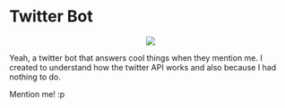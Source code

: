 # Twitter Bot

<p align="center">
  <img src="https://i.imgur.com/R2PEnh6.png">
</p>

Yeah, a twitter bot that answers cool things when they mention me. I created to understand how the twitter API works and also because I had nothing to do.

Mention me! :p
